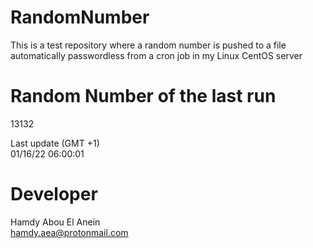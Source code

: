 # RandomNumber    
This is a test repository where a random number is pushed to a file automatically passwordless from a cron job in my Linux CentOS server    
# Random Number of the last run   
13132
      
Last update (GMT +1)    
01/16/22 06:00:01
# Developer    
Hamdy Abou El Anein   
hamdy.aea@protonmail.com
